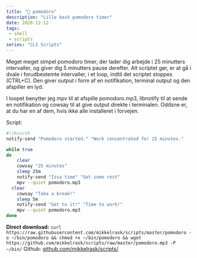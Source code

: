```yaml
---
title: "🍅 pomodoro"
description: "Lille bash pomodoro timer"
date: 2020-12-12
tags: 
 - shell
 - scripts
series: "CLI Scripts"
---
```


Meget meget simpel pomodoro timer, der lader dig arbejde i 25 minutters intervaller, og giver dig 5 minutters pause derefter. Alt scriptet gør, er at gå i dvale i forudbestemte intervaller, i et loop, indtil det scriptet stoppes (CTRL+C). Den giver output i form af en notifikation, terminal output og den afspiller en lyd.

I loopet benytter jeg mpv til at afspille pomodoro.mp3, libnotify til at sende en notifikation og cowsay til at give output direkte i terminalen. Oddsne er, at du har en af dem, hvis ikke alle installeret i forvejen.

Script:

``` bash
#!/bin/sh
notify-send "Pomodoro started." "Work concentrated for 25 minutes."

while true
do
	clear
	cowsay "25 minutes"
	sleep 25m
	notify-send "Issa time" "Get some rest"
	mpv --quiet pomodoro.mp3
  clear
	cowsay "Take a break!"
	sleep 5m
	notify-send "Get to it!" "Time to work!"
	mpv --quiet pomodoro.mp3
done
```

**Direct download:**
`curl https://raw.githubusercontent.com/mikkelrask/scripts/master/pomodoro -o ~/bin/pomodoro && chmod +x ~/bin/pomodoro && wget https://github.com/mikkelrask/scripts/raw/master/pomodoro.mp3 -P ~/bin/`
Github: [github.com/mikkelrask/scripts/](https://raw.githubusercontent.com/mikkelrask/scripts/master/pomodoro)
